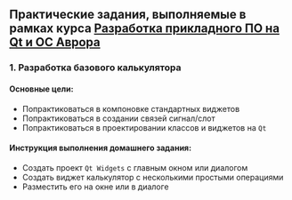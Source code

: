 ## Практические задания, выполняемые в рамках курса [Разработка прикладного ПО на Qt и ОС Аврора](https://otus.ru/lessons/qt-aurora/)

### 1. Разработка базового калькулятора

#### Основные цели:
- Попрактиковаться в компоновке стандартных виджетов
- Попрактиковаться в создании связей сигнал/слот
- Попрактиковаться в проектировании классов и виджетов на `Qt`

#### Инструкция выполнения домашнего задания:
- Создать проект `Qt Widgets` с главным окном или диалогом
- Создать виджет калькулятор с несколькими простыми операциями
- Разместить его на окне или в диалоге
